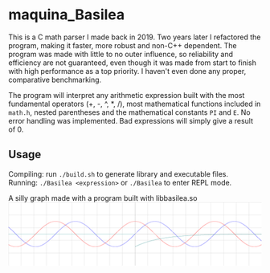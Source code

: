 # maquina_Basilea
This is a C math parser I made back in 2019. Two years later I refactored the program, making it faster, more robust and non-C++ dependent.
The program was made with little to no outer influence, so reliability and efficiency are not guaranteed, even though it was made from start to finish with high performance as a top priority. I haven't even done any proper, comparative benchmarking. 

The program will interpret any arithmetic expression built with the most fundamental operators (+, -, ^, *, /), most mathematical functions included in `math.h`, nested parentheses and the mathematical constants `PI` and `E`.
No error handling was implemented. Bad expressions will simply give a result of 0.

## Usage
Compiling: run `./build.sh` to generate library and executable files.  
Running: `./Basilea <expression>` or `./Basilea` to enter REPL mode.

A silly graph made with a program built with libbasilea.so
![](https://raw.githubusercontent.com/Theophylactus/maquina_Basilea/main/sine.png)
